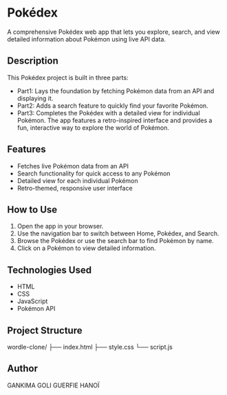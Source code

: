 # Pokédex
A comprehensive Pokédex web app that lets you explore, search, and view detailed information about Pokémon using live API data.
## Description
This Pokédex project is built in three parts:
- Part1: Lays the foundation by fetching Pokémon data from an API and displaying it.
- Part2: Adds a search feature to quickly find your favorite Pokémon.
- Part3: Completes the Pokédex with a detailed view for individual Pokémon.
The app features a retro-inspired interface and provides a fun, interactive way to explore the world of Pokémon.
## Features
- Fetches live Pokémon data from an API
- Search functionality for quick access to any Pokémon
- Detailed view for each individual Pokémon
- Retro-themed, responsive user interface
## How to Use
1. Open the app in your browser.
2. Use the navigation bar to switch between Home, Pokédex, and Search.
3. Browse the Pokédex or use the search bar to find Pokémon by name.
4. Click on a Pokémon to view detailed information.
## Technologies Used
- HTML
- CSS
- JavaScript
- Pokémon API
## Project Structure
wordle-clone/
├── index.html
├── style.css
└── script.js
## Author
GANKIMA GOLI GUERFIE HANOÏ

